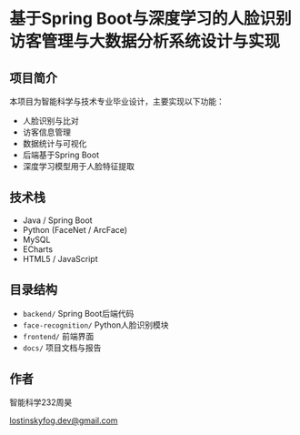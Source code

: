# 基于Spring Boot与深度学习的人脸识别访客管理与大数据分析系统设计与实现

##  项目简介

本项目为智能科学与技术专业毕业设计，主要实现以下功能：

- 人脸识别与比对
- 访客信息管理
- 数据统计与可视化
- 后端基于Spring Boot
- 深度学习模型用于人脸特征提取

## 技术栈

- Java / Spring Boot
- Python (FaceNet / ArcFace)
- MySQL
- ECharts
- HTML5 / JavaScript

##  目录结构

- `backend/` Spring Boot后端代码
- `face-recognition/` Python人脸识别模块
- `frontend/` 前端界面
- `docs/` 项目文档与报告

##  作者

智能科学232周昊

lostinskyfog.dev@gmail.com
